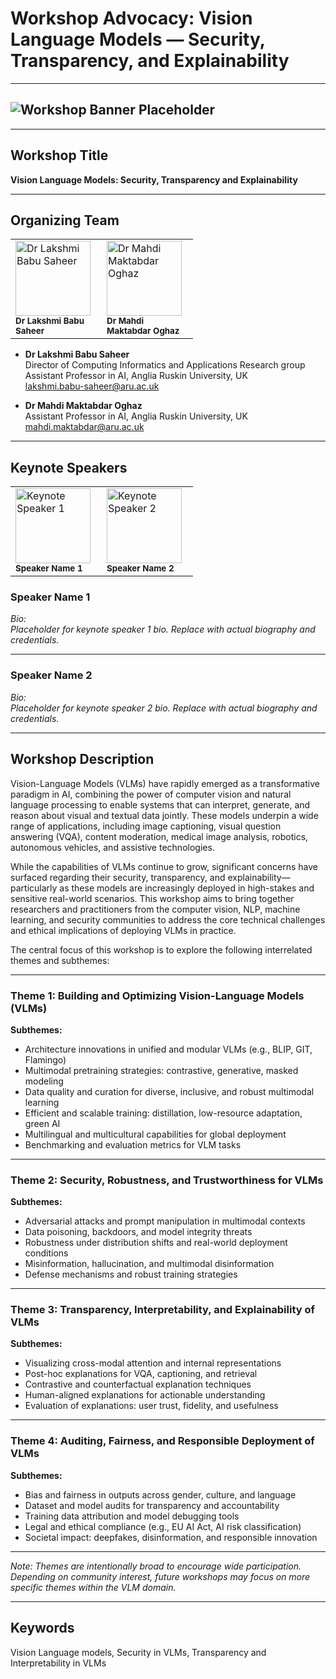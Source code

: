 # Workshop Advocacy: Vision Language Models — Security, Transparency, and Explainability

---

## ![Workshop Banner Placeholder](banner_placeholder.png)
<!-- Replace 'banner_placeholder.png' with your actual banner image file when available -->

---

## Workshop Title
**Vision Language Models: Security, Transparency and Explainability**

---

## Organizing Team

<table>
<tr>
<td width="130"><img src="lakshmi_babu_saheer.png" alt="Dr Lakshmi Babu Saheer" width="120"/><br/><sub><b>Dr Lakshmi Babu Saheer</b></sub></td>
<td width="130"><img src="mahdi_maktabdar_oghaz.png" alt="Dr Mahdi Maktabdar Oghaz" width="120"/><br/><sub><b>Dr Mahdi Maktabdar Oghaz</b></sub></td>
</tr>
</table>

- **Dr Lakshmi Babu Saheer**  
  Director of Computing Informatics and Applications Research group  
  Assistant Professor in AI, Anglia Ruskin University, UK  
  lakshmi.babu-saheer@aru.ac.uk

- **Dr Mahdi Maktabdar Oghaz**  
  Assistant Professor in AI, Anglia Ruskin University, UK  
  mahdi.maktabdar@aru.ac.uk

---

## Keynote Speakers

<table>
<tr>
<td width="130"><img src="keynote_speaker_1.png" alt="Keynote Speaker 1" width="120"/><br/><sub><b>Speaker Name 1</b></sub></td>
<td width="130"><img src="keynote_speaker_2.png" alt="Keynote Speaker 2" width="120"/><br/><sub><b>Speaker Name 2</b></sub></td>
<!-- Add more keynote speakers as needed -->
</tr>
</table>

### Speaker Name 1

_Bio:_  
*Placeholder for keynote speaker 1 bio. Replace with actual biography and credentials.*

---

### Speaker Name 2

_Bio:_  
*Placeholder for keynote speaker 2 bio. Replace with actual biography and credentials.*

---

## Workshop Description

Vision-Language Models (VLMs) have rapidly emerged as a transformative paradigm in AI, combining the power of computer vision and natural language processing to enable systems that can interpret, generate, and reason about visual and textual data jointly. These models underpin a wide range of applications, including image captioning, visual question answering (VQA), content moderation, medical image analysis, robotics, autonomous vehicles, and assistive technologies.

While the capabilities of VLMs continue to grow, significant concerns have surfaced regarding their security, transparency, and explainability—particularly as these models are increasingly deployed in high-stakes and sensitive real-world scenarios. This workshop aims to bring together researchers and practitioners from the computer vision, NLP, machine learning, and security communities to address the core technical challenges and ethical implications of deploying VLMs in practice.

The central focus of this workshop is to explore the following interrelated themes and subthemes:

---

### **Theme 1: Building and Optimizing Vision-Language Models (VLMs)**

**Subthemes:**
- Architecture innovations in unified and modular VLMs (e.g., BLIP, GIT, Flamingo)
- Multimodal pretraining strategies: contrastive, generative, masked modeling
- Data quality and curation for diverse, inclusive, and robust multimodal learning
- Efficient and scalable training: distillation, low-resource adaptation, green AI
- Multilingual and multicultural capabilities for global deployment
- Benchmarking and evaluation metrics for VLM tasks

---

### **Theme 2: Security, Robustness, and Trustworthiness for VLMs**

**Subthemes:**
- Adversarial attacks and prompt manipulation in multimodal contexts
- Data poisoning, backdoors, and model integrity threats
- Robustness under distribution shifts and real-world deployment conditions
- Misinformation, hallucination, and multimodal disinformation
- Defense mechanisms and robust training strategies

---

### **Theme 3: Transparency, Interpretability, and Explainability of VLMs**

**Subthemes:**
- Visualizing cross-modal attention and internal representations
- Post-hoc explanations for VQA, captioning, and retrieval
- Contrastive and counterfactual explanation techniques
- Human-aligned explanations for actionable understanding
- Evaluation of explanations: user trust, fidelity, and usefulness

---

### **Theme 4: Auditing, Fairness, and Responsible Deployment of VLMs**

**Subthemes:**
- Bias and fairness in outputs across gender, culture, and language
- Dataset and model audits for transparency and accountability
- Training data attribution and model debugging tools
- Legal and ethical compliance (e.g., EU AI Act, AI risk classification)
- Societal impact: deepfakes, disinformation, and responsible innovation

---

*Note: Themes are intentionally broad to encourage wide participation. Depending on community interest, future workshops may focus on more specific themes within the VLM domain.*

---

## Keywords

Vision Language models, Security in VLMs, Transparency and Interpretability in VLMs
